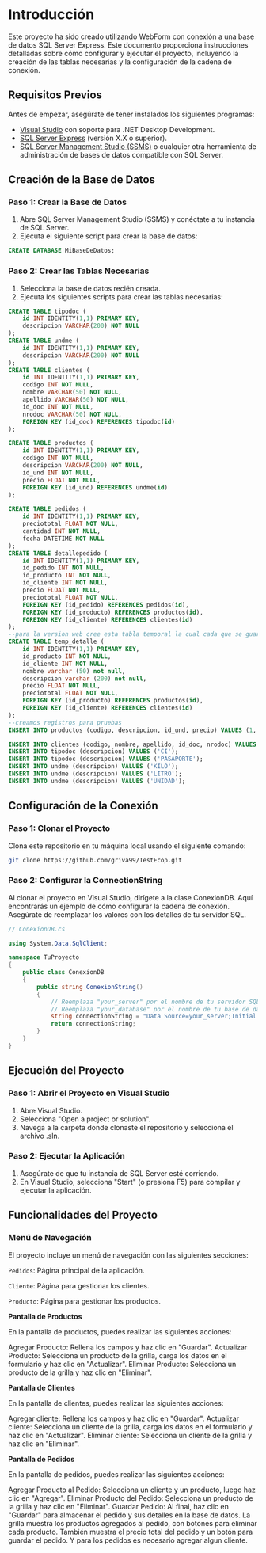 # Introducción

Este proyecto ha sido creado utilizando WebForm con conexión a una base de datos SQL Server Express. Este documento proporciona instrucciones detalladas sobre cómo configurar y ejecutar el proyecto, incluyendo la creación de las tablas necesarias y la configuración de la cadena de conexión.

## Requisitos Previos

Antes de empezar, asegúrate de tener instalados los siguientes programas:

- [Visual Studio](https://visualstudio.microsoft.com/) con soporte para .NET Desktop Development.
- [SQL Server Express](https://www.microsoft.com/en-us/sql-server/sql-server-downloads) (versión X.X o superior).
- [SQL Server Management Studio (SSMS)](https://docs.microsoft.com/en-us/sql/ssms/download-sql-server-management-studio-ssms) o cualquier otra herramienta de administración de bases de datos compatible con SQL Server.

## Creación de la Base de Datos

### Paso 1: Crear la Base de Datos

1. Abre SQL Server Management Studio (SSMS) y conéctate a tu instancia de SQL Server.
2. Ejecuta el siguiente script para crear la base de datos:
```sql
CREATE DATABASE MiBaseDeDatos;  
```
### Paso 2: Crear las Tablas Necesarias

1. Selecciona la base de datos recién creada.
2. Ejecuta los siguientes scripts para crear las tablas necesarias:
```sql
CREATE TABLE tipodoc (
    id INT IDENTITY(1,1) PRIMARY KEY,
    descripcion VARCHAR(200) NOT NULL
);
CREATE TABLE undme (
    id INT IDENTITY(1,1) PRIMARY KEY,
    descripcion VARCHAR(200) NOT NULL
);
CREATE TABLE clientes (
    id INT IDENTITY(1,1) PRIMARY KEY,
    codigo INT NOT NULL,
    nombre VARCHAR(50) NOT NULL,
    apellido VARCHAR(50) NOT NULL,
    id_doc INT NOT NULL,
    nrodoc VARCHAR(50) NOT NULL,
    FOREIGN KEY (id_doc) REFERENCES tipodoc(id)
);

CREATE TABLE productos (
    id INT IDENTITY(1,1) PRIMARY KEY,
    codigo INT NOT NULL,
    descripcion VARCHAR(200) NOT NULL,
    id_und INT NOT NULL,
    precio FLOAT NOT NULL,
    FOREIGN KEY (id_und) REFERENCES undme(id)
);

CREATE TABLE pedidos (
    id INT IDENTITY(1,1) PRIMARY KEY,
    preciototal FLOAT NOT NULL,
    cantidad INT NOT NULL,
	fecha DATETIME NOT NULL
);
CREATE TABLE detallepedido (
    id INT IDENTITY(1,1) PRIMARY KEY,
    id_pedido INT NOT NULL,
    id_producto INT NOT NULL,
    id_cliente INT NOT NULL,
    precio FLOAT NOT NULL,
    preciototal FLOAT NOT NULL,
    FOREIGN KEY (id_pedido) REFERENCES pedidos(id),
    FOREIGN KEY (id_producto) REFERENCES productos(id),
    FOREIGN KEY (id_cliente) REFERENCES clientes(id)
);
--para la version web cree esta tabla temporal la cual cada que se guarda un registro esta tabla se vacia
CREATE TABLE temp_detalle (
    id INT IDENTITY(1,1) PRIMARY KEY,
    id_producto INT NOT NULL,
    id_cliente INT NOT NULL,
	nombre varchar (50) not null,
	descripcion varchar (200) not null,
    precio FLOAT NOT NULL,
    preciototal FLOAT NOT NULL,
    FOREIGN KEY (id_producto) REFERENCES productos(id),
    FOREIGN KEY (id_cliente) REFERENCES clientes(id)
);
--creamos registros para pruebas
INSERT INTO productos (codigo, descripcion, id_und, precio) VALUES (1, 'coca 500ml', 1, 5000);

INSERT INTO clientes (codigo, nombre, apellido, id_doc, nrodoc) VALUES (1, 'Juan', 'Perez', 1, '12345678');
INSERT INTO tipodoc (descripcion) VALUES ('CI');
INSERT INTO tipodoc (descripcion) VALUES ('PASAPORTE');
INSERT INTO undme (descripcion) VALUES ('KILO');
INSERT INTO undme (descripcion) VALUES ('LITRO');
INSERT INTO undme (descripcion) VALUES ('UNIDAD');
```
## Configuración de la Conexión
### Paso 1: Clonar el Proyecto
Clona este repositorio en tu máquina local usando el siguiente comando:
```bash
git clone https://github.com/griva99/TestEcop.git
```
### Paso 2: Configurar la ConnectionString
Al clonar el proyecto en Visual Studio, dirígete a la clase ConexionDB. Aquí encontrarás un ejemplo de cómo configurar la cadena de conexión. Asegúrate de reemplazar los valores con los detalles de tu servidor SQL.
```csharp
// ConexionDB.cs

using System.Data.SqlClient;

namespace TuProyecto
{
    public class ConexionDB
    {
        public string ConexionString()
        {
            // Reemplaza "your_server" por el nombre de tu servidor SQL Server
            // Reemplaza "your_database" por el nombre de tu base de datos
            string connectionString = "Data Source=your_server;Initial Catalog=your_database;Integrated Security=True";
            return connectionString;
        }
    }
}
```
## Ejecución del Proyecto
### Paso 1: Abrir el Proyecto en Visual Studio
1. Abre Visual Studio.
2. Selecciona "Open a project or solution".
3. Navega a la carpeta donde clonaste el repositorio y selecciona el archivo .sln.
### Paso 2: Ejecutar la Aplicación
1. Asegúrate de que tu instancia de SQL Server esté corriendo.
2. En Visual Studio, selecciona "Start" (o presiona F5) para compilar y ejecutar la aplicación.
## Funcionalidades del Proyecto
### Menú de Navegación
El proyecto incluye un menú de navegación con las siguientes secciones:

`Pedidos`: Página principal de la aplicación.

`Cliente`: Página para gestionar los clientes.

`Producto`: Página para gestionar los productos.

**Pantalla de Productos**

En la pantalla de productos, puedes realizar las siguientes acciones:

Agregar Producto: Rellena los campos y haz clic en "Guardar".
Actualizar Producto: Selecciona un producto de la grilla, carga los datos en el formulario y haz clic en "Actualizar".
Eliminar Producto: Selecciona un producto de la grilla y haz clic en "Eliminar".

**Pantalla de Clientes**

En la pantalla de clientes, puedes realizar las siguientes acciones:

Agregar cliente: Rellena los campos y haz clic en "Guardar".
Actualizar cliente: Selecciona un cliente de la grilla, carga los datos en el formulario y haz clic en "Actualizar".
Eliminar cliente: Selecciona un cliente de la grilla y haz clic en "Eliminar".

**Pantalla de Pedidos**

En la pantalla de pedidos, puedes realizar las siguientes acciones:

Agregar Producto al Pedido: Selecciona un cliente y un producto, luego haz clic en "Agregar".
Eliminar Producto del Pedido: Selecciona un producto de la grilla y haz clic en "Eliminar".
Guardar Pedido: Al final, haz clic en "Guardar" para almacenar el pedido y sus detalles en la base de datos.
La grilla muestra los productos agregados al pedido, con botones para eliminar cada producto. También muestra el precio total del pedido y un botón para guardar el pedido. Y para los pedidos es necesario agregar algun cliente.
